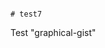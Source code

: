                                                                                                                                                                                                      # test7
Test "graphical-gist"